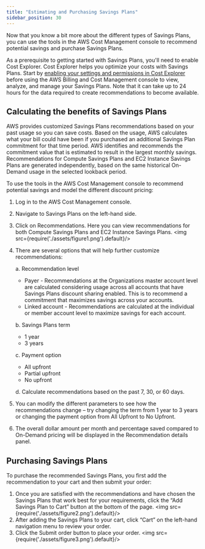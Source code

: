 ```yaml
---
title: "Estimating and Purchasing Savings Plans"
sidebar_position: 30
---
```


Now that you know a bit more about the different types of Savings Plans, you can use the tools in the AWS Cost Management console to recommend potential savings and purchase Savings Plans.

As a prerequisite to getting started with Savings Plans, you'll need to enable Cost Explorer. Cost Explorer helps you optimize your costs with Savings Plans. Start by [enabling your settings and permissions in Cost Explorer](https://docs.aws.amazon.com/cost-management/latest/userguide/ce-enable.html) before using the AWS Billing and Cost Management console to view, analyze, and manage your Savings Plans.  Note that it can take up to 24 hours for the data required to create recommendations to become available.

## Calculating the benefits of Savings Plans
AWS provides customized Savings Plans recommendations based on your past usage so you can save costs. Based on the usage, AWS calculates what your bill could have been if you purchased an additional Savings Plan commitment for that time period. AWS identifies and recommends the commitment value that is estimated to result in the largest monthly savings. Recommendations for Compute Savings Plans and EC2 Instance Savings Plans are generated independently, based on the same historical On-Demand usage in the selected lookback period. 

To use the tools in the AWS Cost Management console to recommend potential savings and model the different discount pricing:
1. Log in to the AWS Cost Management console.
2. Navigate to Savings Plans on the left-hand side.
3. Click on Recommendations.  Here you can view recommendations for both Compute Savings Plans and EC2 Instance Savings Plans.
<img src={require('./assets/figure1.png').default}/>
4. There are several options that will help further customize recommendations:

	a. Recommendation level
	- Payer - Recommendations at the Organizations master account level are calculated considering usage across all accounts that have Savings Plans discount sharing enabled. This is to recommend a commitment that maximizes savings across your accounts.
	- Linked account - Recommendations are calculated at the individual or member account level to maximize savings for each account.

	b. Savings Plans term
	- 1 year 
	- 3 years

	c. Payment option
	- All upfront
	- Partial upfront
	- No upfront

	d. Calculate recommendations based on the past 7, 30, or 60 days.

5. You can modify the different parameters to see how the recommendations change – try changing the term from 1 year to 3 years or changing the payment option from All Upfront to No Upfront.
6. The overall dollar amount per month and percentage saved compared to On-Demand pricing will be displayed in the Recommendation details panel.

## Purchasing Savings Plans
To purchase the recommended Savings Plans, you first add the recommendation to your cart and then submit your order:
1. Once you are satisfied with the recommendations and have chosen the Savings Plans that work best for your requirements, click the “Add Savings Plan to Cart” button at the bottom of the page.
<img src={require('./assets/figure2.png').default}/>
2. After adding the Savings Plans to your cart, click “Cart” on the left-hand navigation menu to review your order.
3. Click the Submit order button to place your order.
<img src={require('./assets/figure3.png').default}/>
 

